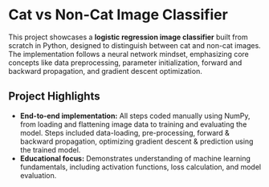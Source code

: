 # Cat vs Non-Cat Image Classifier

This project showcases a **logistic regression image classifier** built from scratch in Python, designed to distinguish between cat and non-cat images. The implementation follows a neural network mindset, emphasizing core concepts like data preprocessing, parameter initialization, forward and backward propagation, and gradient descent optimization.

## Project Highlights

- **End-to-end implementation:** All steps coded manually using NumPy, from loading and flattening image data to training and evaluating the model. Steps included data-loading, pre-processing, forward & backward propagation, optimizing gradient descent & prediction using the trained model.
- **Educational focus:** Demonstrates understanding of machine learning fundamentals, including activation functions, loss calculation, and model evaluation.
